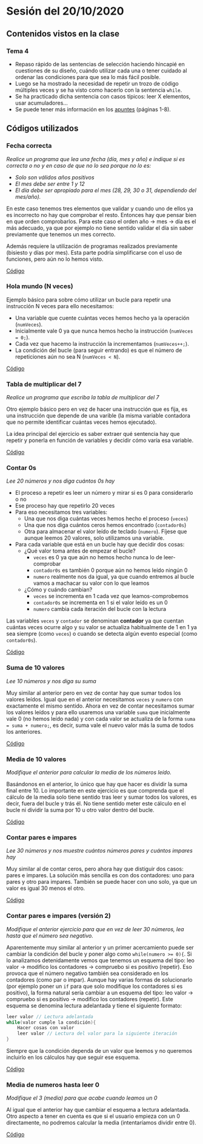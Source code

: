 # Sesión del 20/10/2020

## Contenidos vistos en la clase

### Tema 4
* Repaso rápido de las sentencias de selección haciendo hincapié en cuestiones de su diseño, cuándo utilizar cada una o tener cuidado al ordenar las condiciones para que sea lo más fácil posible.
* Luego se ha mostrado la necesidad de repetir un trozo de código múltiples veces y se ha visto como hacerlo con la sentencia `while`.
* Se ha practicado dicha sentencia con casos típicos: leer X elementos, usar acumuladores...
* Se puede tener más información en los [apuntes](https://eii.cv.uma.es/pluginfile.php/233695/mod_resource/content/4/Tema%204%20-%20Parte%202.pdf) (páginas 1-8).
  
## Códigos utilizados

### Fecha correcta

*Realice un programa que lea una fecha (día, mes y año) e indique si es correcta o no y en caso de que no lo sea porque no lo es:*

* *Solo son válidos años positivos*
* *El mes debe ser entre 1 y 12* 
* *El día debe ser apropiado para el mes (28, 29, 30 o 31, dependiendo del mes/año).*

En este caso tenemos tres elementos que validar y cuando uno de ellos ya es incorrecto no hay que comprobar el resto. Entonces hay que pensar bien en que orden comprobarlos. Para este caso el orden año -> mes -> día es el más adecuado, ya que por ejemplo no tiene sentido validar el día sin saber previamente que tenemos un mes correcto.

Además requiere la utilización de programas realizados previamente (bisiesto y días por mes). Esta parte podría simplificarse con el uso de funciones, pero aún no lo hemos visto.

[Código](sesion20.10.20/fecha_correcta.cpp)

### Hola mundo (N veces)

Ejemplo básico para sobre cómo utilizar un bucle para repetir una instrucción N veces para ello necesitamos:

* Una variable que cuente cuántas veces hemos hecho ya la operación (`numVeces`).
* Inicialmente vale 0 ya que nunca hemos hecho la instrucción (`numVeces = 0;`).
* Cada vez que hacemo la instrucción la incrementamos (`numVeces++;`).
* La condición del bucle (para seguir entrando) es que el número de repeticiones aún no sea N (`numVeces < N`).

[Código](sesion20.10.20/hola_mundo_bucle.cpp)

### Tabla de multiplicar del 7
*Realice un programa que escriba la tabla de multiplicar del 7*

Otro ejemplo básico pero en vez de hacer una instrucción que es fija, es una instrucción que depende de una varible (la misma variable contadora que no permite identificar cuántas veces hemos ejecutado).

La idea principal del ejercicio es saber extraer qué sentencia hay que repetir y ponerla en función de variables y decidir cómo varía esa variable.

[Código](sesion20.10.20/tabla_multiplicar_7.cpp)

### Contar 0s
*Lee 20 números y nos diga cuántos 0s hay*

* El proceso a repetir es leer un número y mirar si es 0 para considerarlo o no
* Ese proceso hay que repetirlo 20 veces
* Para eso necesitamos tres variables:
	* Una que nos diga cuántas veces hemos hecho el proceso (`veces`)
	* Una que nos diga cuántos ceros hemos encontrado (`contador0s`)
	* Otra para almacenar el valor leído de teclado (`numero`). Fíjese que aunque leemos 20 valores, solo utilizamos una variable.
* Para cada variable que está en un bucle hay que decidir dos cosas:
	* ¿Qué valor toma antes de empezar el bucle?
		* `veces` es 0 ya que aún no hemos hecho nunca lo de leer-comprobar
		* `contador0s` es también 0 porque aún no hemos leído ningún 0
		* `numero` realmente nos da igual, ya que cuando entremos al bucle vamos a machacar su valor con lo que leamos
	* ¿Cómo y cuándo cambian?
		* `veces` se incrementa en 1 cada vez que leamos-comprobemos
		* `contador0s` se incrementa en 1 si el valor leído es un 0
		* `numero` cambia cada iteración del bucle con la lectura

Las variables `veces` y `contador` se denominan **contador** ya que cuentan cuántas veces ocurre algo y su valor se actualiza habitualmente de 1 en 1 ya sea siempre (como `veces`) o cuando se detecta algún evento especial (como `contador0s`).

[Código](sesion20.10.20/cuantos_0s_en_20_valores.cpp)

### Suma de 10 valores
*Lee 10 números y nos diga su suma*

Muy similar al anterior pero en vez de contar hay que sumar todos los valores leídos. Igual que en el anterior necesitamos `veces` y `numero` con exactamente el mismo sentido. Ahora en vez de contar necesitamos sumar los valores leídos y para ello usaremos una variable `suma` que inicialmente vale 0 (no hemos leído nada) y con cada valor se actualiza de la forma `suma = suma + numero;`, es decir, suma vale el nuevo valor más la suma de todos los anteriores.

[Código](sesion20.10.20/suma_10_numeros.cpp)

### Media de 10 valores
*Modifique el anterior para calcular la media de los números leído.*

Basándonos en el anterior, lo único que hay que hacer es dividir la suma final entre 10. Lo importante en este ejercicio es que comprenda que el cálculo de la media solo tiene sentido tras leer y sumar todos los valores, es decir, fuera del bucle y trás él. No tiene sentido meter este cálculo en el bucle ni dividir la suma por 10 u otro valor dentro del bucle.

[Código](sesion20.10.20/media_10_numeros.cpp)

### Contar pares e impares 
*Lee 30 números y nos muestre cuántos números pares y cuántos impares hay* 

Muy similar al de contar ceros, pero ahora hay que distiguir dos casos: pares e impares. La solución más sencilla es con dos contadores: uno para pares y otro para impares. También se puede hacer con uno solo, ya que un valor es igual 30 menos el otro.

[Código](sesion20.10.20/cantidad_pares_impares.cpp)

### Contar pares e impares (versión 2)
*Modifique el anterior ejercicio para que en vez de leer 30 números, lea hasta que el número sea negativo.* 

Aparentemente muy similar al anterior y un primer acercamiento puede ser cambiar la condición del bucle y poner algo como `while(numero >= 0){`. Si lo analizamos detenidamente vemos que tenemos un esquema del tipo: leo valor -> modifico los contadores -> compruebo si es positivo (repetir). Eso provoca que el número negativo también sea considerado en los contadores (como par o impar). Aunque hay varias formas de solucionarlo (por ejemplo poner un `if` para que solo modifique los contadores si es positivo), la forma natural sería cambiar a un esquema del tipo: leo valor -> compruebo si es positivo -> modifico los contadores (repetir). Este esquema se denomina lectura adelantada y tiene el siguiente formato:

```cpp
leer valor // Lectura adelantada
while(valor cumple la condición){
	Hacer cosas con valor
	leer valor // Lectura del valor para la siguiente iteración
}
```

Siempre que la condición dependa de un valor que leemos y no queremos incluirlo en los cálculos hay que seguir ese esquema.

[Código](sesion20.10.20/cantidad_pares_impares_2.cpp)

### Media de numeros hasta leer 0
*Modifique el 3 (media) para que acabe cuando leamos un 0*

Al igual que el anterior hay que cambiar el esquema a lectura adelantada. Otro aspecto a tener en cuenta es que si el usuario empieza con un 0 directamente, no podremos calcular la media (intentaríamos dividir entre 0).

[Código](sesion20.10.20/media_X_numeros.cpp)
